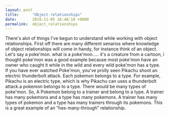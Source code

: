 ```yaml
---
layout: post
title:      "Object relationships"
date:       2018-11-05 16:48:18 +0000
permalink:  object_relationships
---
```



There's alot of things I've begun to understand while working with object relationships. First off there are many 
different senarios where knowledge of object relationships will come in handy, for instance think of an object.
Let's say a poke'mon. what is a poke'mon..... it's a creature from a cartoon, i thought poke'mon was a good example because most poke'mon have an owner who caught it while in the wild and every wild poke'mon has a type.
If you have ever watched Poke'mon, you've prolly seen Pikachu shoot an electric thunderbolt attack. Each pokemon belongs to a type. For example, Pikachu is an electric type, which is why Pikachu can uses a thunderbolt attack.a pokemon belongs to a type. There would be many types of poke'mon. So, A Pokemon belong to a trainer and belong to a type. A trainer has many pokemons and a type has many pokemons. A trainer has many types of pokemon and a type has many trainers through its pokemons. This is a great example of an “has-many-through” relationship.






